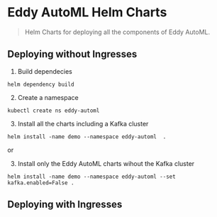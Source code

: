 # Eddy AutoML Helm Charts

> Helm Charts for deploying all the components of Eddy AutoML.

## Deploying without Ingresses

1. Build dependecies
```
helm dependency build
```

2. Create a namespace
```
kubectl create ns eddy-automl
```

3. Install all the charts including a Kafka cluster
```
helm install -name demo --namespace eddy-automl  .
```

or 

3. Install only the Eddy AutoML charts wihout the Kafka cluster

```
helm install -name demo --namespace eddy-automl --set kafka.enabled=False .
```

## Deploying with Ingresses
